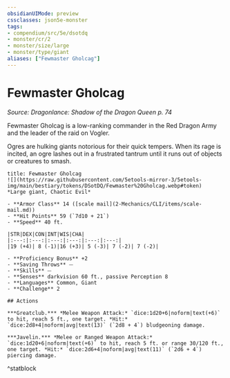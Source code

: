 ```yaml
---
obsidianUIMode: preview
cssclasses: json5e-monster
tags:
- compendium/src/5e/dsotdq
- monster/cr/2
- monster/size/large
- monster/type/giant
aliases: ["Fewmaster Gholcag"]
---
```

# Fewmaster Gholcag
*Source: Dragonlance: Shadow of the Dragon Queen p. 74*  

Fewmaster Gholcag is a low-ranking commander in the Red Dragon Army and the leader of the raid on Vogler.

Ogres are hulking giants notorious for their quick tempers. When its rage is incited, an ogre lashes out in a frustrated tantrum until it runs out of objects or creatures to smash.

```ad-statblock
title: Fewmaster Gholcag
![](https://raw.githubusercontent.com/5etools-mirror-3/5etools-img/main/bestiary/tokens/DSotDQ/Fewmaster%20Gholcag.webp#token)
*Large giant, Chaotic Evil*

- **Armor Class** 14 ([scale mail](2-Mechanics/CLI/items/scale-mail.md))
- **Hit Points** 59 (`7d10 + 21`)
- **Speed** 40 ft.

|STR|DEX|CON|INT|WIS|CHA|
|:---:|:---:|:---:|:---:|:---:|:---:|
|19 (+4)| 8 (-1)|16 (+3)| 5 (-3)| 7 (-2)| 7 (-2)|

- **Proficiency Bonus** +2
- **Saving Throws** ⏤
- **Skills** ⏤
- **Senses** darkvision 60 ft., passive Perception 8
- **Languages** Common, Giant
- **Challenge** 2

## Actions

***Greatclub.*** *Melee Weapon Attack:* `dice:1d20+6|noform|text(+6)` to hit, reach 5 ft., one target. *Hit:* `dice:2d8+4|noform|avg|text(13)` (`2d8 + 4`) bludgeoning damage.

***Javelin.*** *Melee or Ranged Weapon Attack:* `dice:1d20+6|noform|text(+6)` to hit, reach 5 ft. or range 30/120 ft., one target. *Hit:* `dice:2d6+4|noform|avg|text(11)` (`2d6 + 4`) piercing damage.
```
^statblock